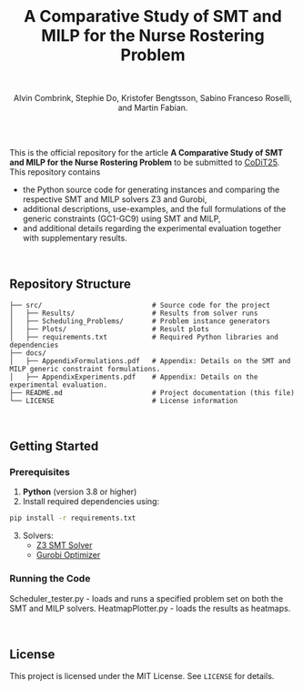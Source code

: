 
<br>
<h1 align="center">A Comparative Study of SMT and MILP for the Nurse Rostering Problem</h1>
<br>

<p align="center">
  Alvin Combrink, Stephie Do, Kristofer Bengtsson, Sabino Franceso Roselli, and Martin Fabian.
</p>
<br>
<br>

This is the official repository for the article **A Comparative Study of SMT and MILP for the Nurse Rostering Problem** to be submitted to [CoDiT25](https://www.codit2025.org/). This repository contains
- the Python source code for generating instances and comparing the respective SMT and MILP solvers Z3 and Gurobi,
- additional descriptions, use-examples, and the full formulations of the generic constraints (GC1-GC9) using SMT and MILP,
- and additional details regarding the experimental evaluation together with supplementary results.
<br>

## Repository Structure

```
├── src/                           # Source code for the project
│   ├── Results/                   # Results from solver runs
│   ├── Scheduling_Problems/       # Problem instance generators
│   ├── Plots/                     # Result plots
│   ├── requirements.txt           # Required Python libraries and dependencies
├── docs/
│   ├── AppendixFormulations.pdf   # Appendix: Details on the SMT and MILP generic constraint formulations.
│   ├── AppendixExperiments.pdf    # Appendix: Details on the experimental evaluation.
├── README.md                      # Project documentation (this file)
└── LICENSE                        # License information
```


<br>

## Getting Started

### Prerequisites

1. **Python** (version 3.8 or higher)
2. Install required dependencies using:

```bash
pip install -r requirements.txt
```

3. Solvers:
    - [Z3 SMT Solver](https://github.com/Z3Prover/z3)
    - [Gurobi Optimizer](https://www.gurobi.com)

### Running the Code

Scheduler_tester.py - loads and runs a specified problem set on both the SMT and MILP solvers.
HeatmapPlotter.py - loads the results as heatmaps. 


<br>

## License

This project is licensed under the MIT License. See `LICENSE` for details.


